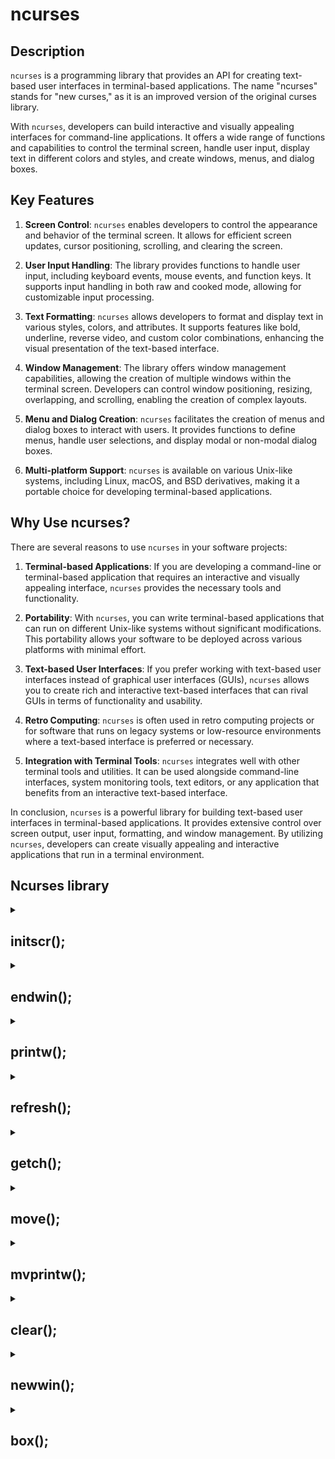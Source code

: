 # ncurses

## Description
`ncurses` is a programming library that provides an API for creating text-based user interfaces in terminal-based applications. The name "ncurses" stands for "new curses," as it is an improved version of the original curses library.

With `ncurses`, developers can build interactive and visually appealing interfaces for command-line applications. It offers a wide range of functions and capabilities to control the terminal screen, handle user input, display text in different colors and styles, and create windows, menus, and dialog boxes.

## Key Features

1. **Screen Control**: `ncurses` enables developers to control the appearance and behavior of the terminal screen. It allows for efficient screen updates, cursor positioning, scrolling, and clearing the screen.

2. **User Input Handling**: The library provides functions to handle user input, including keyboard events, mouse events, and function keys. It supports input handling in both raw and cooked mode, allowing for customizable input processing.

3. **Text Formatting**: `ncurses` allows developers to format and display text in various styles, colors, and attributes. It supports features like bold, underline, reverse video, and custom color combinations, enhancing the visual presentation of the text-based interface.

4. **Window Management**: The library offers window management capabilities, allowing the creation of multiple windows within the terminal screen. Developers can control window positioning, resizing, overlapping, and scrolling, enabling the creation of complex layouts.

5. **Menu and Dialog Creation**: `ncurses` facilitates the creation of menus and dialog boxes to interact with users. It provides functions to define menus, handle user selections, and display modal or non-modal dialog boxes.

6. **Multi-platform Support**: `ncurses` is available on various Unix-like systems, including Linux, macOS, and BSD derivatives, making it a portable choice for developing terminal-based applications.

## Why Use ncurses?

There are several reasons to use `ncurses` in your software projects:

1. **Terminal-based Applications**: If you are developing a command-line or terminal-based application that requires an interactive and visually appealing interface, `ncurses` provides the necessary tools and functionality.

2. **Portability**: With `ncurses`, you can write terminal-based applications that can run on different Unix-like systems without significant modifications. This portability allows your software to be deployed across various platforms with minimal effort.

3. **Text-based User Interfaces**: If you prefer working with text-based user interfaces instead of graphical user interfaces (GUIs), `ncurses` allows you to create rich and interactive text-based interfaces that can rival GUIs in terms of functionality and usability.

4. **Retro Computing**: `ncurses` is often used in retro computing projects or for software that runs on legacy systems or low-resource environments where a text-based interface is preferred or necessary.

5. **Integration with Terminal Tools**: `ncurses` integrates well with other terminal tools and utilities. It can be used alongside command-line interfaces, system monitoring tools, text editors, or any application that benefits from an interactive text-based interface.

In conclusion, `ncurses` is a powerful library for building text-based user interfaces in terminal-based applications. It provides extensive control over screen output, user input, formatting, and window management. By utilizing `ncurses`, developers can create visually appealing and interactive applications that run in a terminal environment.

## Ncurses library

<details>
    <summary>
        <h2>
            initscr();
        </h2>
    </summary>

The `initscr()` function is a fundamental command in the `ncurses` library. When developing text-based user interfaces with `ncurses`, this function is used to initialize the library and set up the terminal screen for interface creation.

By calling `initscr()` at the beginning of an `ncurses` program, the necessary data structures and configurations are initialized, allowing subsequent `ncurses` functions to interact with the terminal screen.

## Example

```c
#include <ncurses.h>

int main() {
    // Initialize ncurses
    initscr();

    // Further code and interface creation goes here...

    // End ncurses mode
    endwin();

    return 0;
}
```

In the example above, we have a basic `ncurses` program structure. The `initscr()` function is called to initialize the library and prepare the terminal for interface creation. Following the `initscr()` call, additional code can be written to create the desired interface using various `ncurses` functions.

After the interface creation and program logic, the `endwin()` function is called to clean up and restore the terminal to its original state before exiting the program.

Note that this example only shows the basic structure and usage of `initscr()`. In a real application, you would typically include error handling and implement various interface elements using `ncurses` functions to create a more interactive and visually appealing user interface.

The `initscr()` function sets the foundation for creating text-based user interfaces with `ncurses`. Its initialization of the library and terminal screen setup enables the use of other `ncurses` functions to control screen output, handle user input, and create dynamic interfaces within the terminal environment.
</details>
<details>
    <summary>
        <h2>
            endwin();
        </h2>
    </summary>

This example showcases the usage of the `endwin()` function in an `ncurses` program. The `endwin()` function is responsible for cleaning up and restoring the terminal to its original state when working with the `ncurses` library.

## Example

```c
#include <ncurses.h>

int main() {
    // Initialize ncurses
    initscr();

    // Display a message on the screen
    printw("Hello, ncurses!");

    // Refresh the screen to display the message
    refresh();

    // Wait for user input
    getch();

    // Clean up and restore terminal state
    endwin();

    return 0;
}
```

In this example, we start by calling `initscr()` to initialize the `ncurses` library and prepare the terminal for interface creation.

Using the `printw()` function, we display the message "Hello, ncurses!" on the screen.

The `refresh()` function is then called to update the terminal screen and make the message visible.

After waiting for user input using `getch()`, we use `endwin()` to clean up and restore the terminal to its original state before exiting the program. This ensures that the terminal returns to its normal behavior after running the `ncurses` program.

The `endwin()` function is essential for proper termination of an `ncurses` program, as it ensures that any modifications made to the terminal are reverted, and the terminal can function as usual once the program is finished.
</details>
<details>
    <summary>
        <h2>
            printw();
        </h2>
    </summary>

The `printw()` function in the `ncurses` library is used to display formatted text on the terminal screen. It allows you to print text at the current cursor position or at a specified location within a window.

The function works similarly to `printf()` from the standard C library, but instead of printing to the standard output, it prints to the `ncurses` window or pad.

## Syntax

The syntax for the `printw()` function is as follows:

```c
int printw(const char *format, ...);
```

The `format` parameter is a string that may contain format specifiers, similar to the `printf()` function. The additional arguments are the values to be inserted into the format string based on the format specifiers.

## Example

```c
#include <ncurses.h>

int main() {
    // Initialize ncurses
    initscr();

    // Print a formatted message
    printw("Hello, %s!", "ncurses");

    // Refresh the screen to display the message
    refresh();

    // Wait for user input
    getch();

    // Clean up and restore terminal state
    endwin();

    return 0;
}
```

In this example, after initializing `ncurses` with `initscr()`, we use the `printw()` function to display the message "Hello, ncurses!" on the terminal screen.

The format specifier `%s` is used in the format string to indicate where the string `"ncurses"` should be inserted. In this case, the resulting message will be "Hello, ncurses!".

After printing the message, we call `refresh()` to update the screen and make the message visible.

Finally, we use `getch()` to wait for user input and `endwin()` to clean up and restore the terminal before exiting the program.

Note that you can use various format specifiers in the `printw()` function, just like in `printf()`, to display different types of data such as integers, floats, and characters.

The `printw()` function is a convenient way to display formatted text within an `ncurses` program, enabling you to create dynamic and informative text-based interfaces.

</details>
<details>
    <summary>
        <h2>
            refresh();
        </h2>
    </summary>

The `refresh()` function in the `ncurses` library is used to update the physical screen with the contents of the virtual screen. It is an important function for displaying any changes made to the `ncurses` windows or pads.

When you modify the content of a window or pad using various `ncurses` functions like `printw()`, `mvprintw()`, or `wprintw()`, the changes are not immediately visible on the physical screen. Instead, they are stored in a virtual screen buffer. The `refresh()` function is responsible for updating the physical screen to reflect the changes made to the virtual screen.

## Syntax

The `refresh()` function does not take any arguments. Its syntax is as follows:

```c
int refresh(void);
```

## Example

```c
#include <ncurses.h>

int main() {
    // Initialize ncurses
    initscr();

    // Display a message on the virtual screen
    printw("Hello, ncurses!");

    // Update the physical screen to show the message
    refresh();

    // Wait for user input
    getch();

    // Clean up and restore terminal state
    endwin();

    return 0;
}
```

In this example, after initializing `ncurses` with `initscr()`, we use the `printw()` function to display the message "Hello, ncurses!" on the virtual screen.

To make the message visible on the physical screen, we call the `refresh()` function. This updates the physical screen with the contents of the virtual screen, causing the message to be displayed.

After calling `refresh()`, we use `getch()` to wait for user input and `endwin()` to clean up and restore the terminal before exiting the program.

The `refresh()` function is essential for ensuring that any modifications made to the `ncurses` windows or pads are reflected on the physical screen. It allows you to update the display and show the changes made to the virtual screen.

</details>
<details>
    <summary>
        <h2>
            getch();
        </h2>
    </summary>

The `getch()` function in the `ncurses` library is used to capture a single character of input from the user. It allows you to wait for user input and retrieve the corresponding character code or key code.

## Syntax

The syntax for the `getch()` function is as follows:

```c
int getch(void);
```

The function does not require any parameters and returns an integer value representing the captured character or key code.

## Example

```c
#include <ncurses.h>

int main() {
    // Initialize ncurses
    initscr();

    // Display a prompt
    printw("Press any key to continue...");

    // Refresh the screen to display the prompt
    refresh();

    // Wait for user input
    int ch = getch();

    // Display the captured key code
    printw("\nKey code: %d", ch);

    // Refresh the screen to display the key code
    refresh();

    // Wait for additional user input
    getch();

    // Clean up and restore terminal state
    endwin();

    return 0;
}
```

In this example, after initializing `ncurses` with `initscr()`, we use the `printw()` function to display the prompt "Press any key to continue..." on the terminal screen.

We then call `refresh()` to update the screen and make the prompt visible.

Next, we use `getch()` to wait for user input and capture the key code entered by the user. The captured key code is stored in the variable `ch`.

We then use `printw()` again to display the captured key code on the screen, using the format specifier `%d` to print the integer value.

After displaying the key code, we call `refresh()` again to update the screen and make the key code visible.

Finally, we use another `getch()` to wait for additional user input before cleaning up and restoring the terminal state with `endwin()`.

The `getch()` function is essential for capturing user input in `ncurses` programs, allowing you to implement interactive behavior and respond to user actions within your text-based interface.

</details>
<details>
    <summary>
        <h2>
            move();
        </h2>
    </summary>

The `move()` function in the `ncurses` library is used to move the cursor to a specific position on the terminal screen. It allows you to control where subsequent output will be displayed.

## Syntax

The syntax for the `move()` function is as follows:

```c
int move(int y, int x);
```

The `y` parameter represents the row coordinate, and the `x` parameter represents the column coordinate. Both `y` and `x` are zero-based, meaning the top-left corner of the screen is `(0, 0)`.

The function returns `OK` (a predefined constant with a value of 0) upon success, and `ERR` (another predefined constant with a value of -1) upon failure.

## Example

```c
#include <ncurses.h>

int main() {
    // Initialize ncurses
    initscr();

    // Move the cursor to row 5, column 10
    move(5, 10);

    // Print a message at the moved cursor position
    printw("Moved cursor!");

    // Refresh the screen to display the message
    refresh();

    // Wait for user input
    getch();

    // Clean up and restore terminal state
    endwin();

    return 0;
}
```

In this example, after initializing `ncurses` with `initscr()`, we use the `move()` function to move the cursor to row 5, column 10 on the terminal screen.

We then use the `printw()` function to print the message "Moved cursor!" at the moved cursor position.

After printing the message, we call `refresh()` to update the screen and make the message visible.

We use `getch()` to wait for user input before cleaning up and restoring the terminal state with `endwin()`.

The `move()` function is useful for positioning the cursor to specific locations on the terminal screen, allowing you to precisely control where text and other output will be displayed within your `ncurses` interface.

</details>
<details>
    <summary>
        <h2>
            mvprintw();
        </h2>
    </summary>

The `mvprintw()` function in the `ncurses` library is used to move the cursor to a specific position on the terminal screen and print formatted text at that position. It combines the functionality of the `move()` and `printw()` functions into a single call.

## Syntax

The syntax for the `mvprintw()` function is as follows:

```c
int mvprintw(int y, int x, const char *format, ...);
```

The `y` parameter represents the row coordinate, and the `x` parameter represents the column coordinate. Both `y` and `x` are zero-based, meaning the top-left corner of the screen is `(0, 0)`.

The `format` parameter is a string that may contain format specifiers, similar to the `printf()` function. The additional arguments are the values to be inserted into the format string based on the format specifiers.

The function returns `OK` (a predefined constant with a value of 0) upon success, and `ERR` (another predefined constant with a value of -1) upon failure.

## Example

```c
#include <ncurses.h>

int main() {
    // Initialize ncurses
    initscr();

    // Move the cursor to row 5, column 10 and print a formatted message
    mvprintw(5, 10, "Position: (%d, %d)", 5, 10);

    // Refresh the screen to display the message
    refresh();

    // Wait for user input
    getch();

    // Clean up and restore terminal state
    endwin();

    return 0;
}
```

In this example, after initializing `ncurses` with `initscr()`, we use the `mvprintw()` function to move the cursor to row 5, column 10 on the terminal screen and print the formatted message "Position: (5, 10)".

The format specifier `%d` is used in the format string to indicate where the integer values 5 and 10 should be inserted. In this case, the resulting message will be "Position: (5, 10)".

After printing the message, we call `refresh()` to update the screen and make the message visible.

We use `getch()` to wait for user input before cleaning up and restoring the terminal state with `endwin()`.

The `mvprintw()` function provides a convenient way to move the cursor to a specific position on the terminal screen and print formatted text at that position within your `ncurses` interface.

</details>
<details>
    <summary>
        <h2>
            clear();
        </h2>
    </summary>

The `clear()` function in the `ncurses` library is used to clear the entire terminal screen. It removes all previously displayed content and resets the cursor position to the top-left corner.

## Syntax

The syntax for the `clear()` function is as follows:

```c
int clear(void);
```

The function does not require any parameters and returns `OK` (a predefined constant with a value of 0) upon success, and `ERR` (another predefined constant with a value of -1) upon failure.

## Example

```c
#include <ncurses.h>

int main() {
    // Initialize ncurses
    initscr();

    // Display a message on the screen
    printw("Hello, ncurses!");

    // Refresh the screen to display the message
    refresh();

    // Wait for user input
    getch();

    // Clear the screen
    clear();

    // Refresh the screen to show the cleared screen
    refresh();

    // Wait for additional user input
    getch();

    // Clean up and restore terminal state
    endwin();

    return 0;
}
```

In this example, after initializing `ncurses` with `initscr()`, we use the `printw()` function to display the message "Hello, ncurses!" on the terminal screen.

We then call `refresh()` to update the screen and make the message visible.

After waiting for user input with `getch()`, we use the `clear()` function to clear the entire screen. This removes the previously displayed content and resets the cursor position to the top-left corner.

We call `refresh()` again to update the screen and show the cleared screen.

Finally, we use another `getch()` to wait for additional user input before cleaning up and restoring the terminal state with `endwin()`.

The `clear()` function is useful when you want to remove all content from the terminal screen and start with a blank canvas for your `ncurses` interface.

</details>
<details>
    <summary>
        <h2>
            newwin();
        </h2>
    </summary>

The `newwin()` function in the `ncurses` library is used to create a new window within the terminal screen. Windows are separate areas that can be used to display content independently from the main window.

## Syntax

The syntax for the `newwin()` function is as follows:

```c
WINDOW *newwin(int nlines, int ncols, int begin_y, int begin_x);
```

The `nlines` parameter specifies the number of lines (height) of the new window, and the `ncols` parameter specifies the number of columns (width) of the new window. Both `nlines` and `ncols` must be positive values.

The `begin_y` parameter represents the starting row coordinate of the new window, and the `begin_x` parameter represents the starting column coordinate. Both `begin_y` and `begin_x` are zero-based, meaning the top-left corner of the screen is `(0, 0)`.

The function returns a pointer to the newly created window (`WINDOW*`) upon success, and `NULL` upon failure.

## Example

```c
#include <ncurses.h>

int main() {
    // Initialize ncurses
    initscr();

    // Create a new window
    WINDOW *new_window = newwin(10, 20, 5, 10);

    // Check if the new window was created successfully
    if (new_window == NULL) {
        printw("Failed to create a new window!");
        refresh();
        getch();
        endwin();
        return 1;
    }

    // Print a message in the new window
    mvwprintw(new_window, 2, 5, "Hello, new window!");

    // Refresh the standard window to display the message
    refresh();

    // Refresh the new window to display the message
    wrefresh(new_window);

    // Wait for user input
    getch();

    // Clean up and restore terminal state
    endwin();

    return 0;
}
```

In this example, we demonstrate the usage of the `newwin()` function to create a new window within the terminal screen. 

After initializing `ncurses` with `initscr()`, we call `newwin()` to create a new window with a height of 10 lines and a width of 20 columns. The new window is positioned starting at row 5 and column 10 on the screen.

We then check if the new window was created successfully by verifying if the returned pointer is `NULL`. If the new window creation fails, an error message is printed, and the program exits.

If the new window is created successfully, we use the `mvwprintw()` function to print the message "Hello, new window!" at row 2, column 5 within the new window. Note that `mvwprintw()` is used to print within the specific window, unlike `printw()` which prints to the standard window.

To ensure the message is visible, we call `refresh()` to update the standard window and `wrefresh(new_window)` to update and display the content of the new window.

We use `getch()` to wait for user input before cleaning up and restoring the terminal state with `endwin()`.

The `newwin()` function provides a way to create separate windows within the terminal screen, allowing you to build more complex interfaces and display different content in different areas of the screen.

</details>
<details>
    <summary>
        <h2>
            box();
        </h2>
    </summary>

The `box()` function in the ncurses library is used to draw a box or a border around a window or a specified region of the screen. It creates a visible boundary that can be used to visually separate content or provide a decorative element in your ncurses application.

Syntax
The syntax for the `box()` function is as follows:

```c
int box(WINDOW *win, chtype verch, chtype horch);
```

- The `win` parameter is a pointer to the window on which the box should be drawn. It can be a standard window or a user-created window using the `newwin()` function.

- The `verch` parameter specifies the character to be used for the vertical lines of the box, and the `horch` parameter specifies the character to be used for the horizontal lines of the box. Both `verch` and `horch` can be any valid character from the `chtype` type.

- The function returns `OK` (a predefined constant with a value of 0) upon success, and `ERR` (another predefined constant with a value of -1) upon failure.

Example
```c
#include <ncurses.h>

int main() {
    initscr(); // Initialize ncurses

    int height, width, start_y, start_x;

    height = 10;
    width = 20;
    start_y = start_x = 0;

    WINDOW *win = newwin(height, width, start_y, start_x); // Create a new window with specified dimensions and starting position

    refresh(); // Refresh the standard screen

    box(win, 0, 0); // Draw a box around the window
    mvwprintw(win, 1, 1, "Hello World"); // Print "Hello World" at row 1, column 1 within the window
    wrefresh(win); // Refresh the window to display the changes

    int c = getch(); // Wait for user input and store the pressed key in 'c'

    endwin(); // Clean up and restore the terminal state

    return 0;
}
```

In this example, after initializing ncurses with `initscr()`, we create a new window using `newwin()` with a height of 10 lines and a width of 20 columns. The new window is positioned starting at row 0 and column 0 on the screen.

The `refresh()` function is called to refresh the standard screen.

We then use `box(win, 0, 0)` to draw a box around the window. The `0` arguments specify that the default characters for the vertical and horizontal lines should be used.

To display the text "Hello World" within the window, we use `mvwprintw(win, 1, 1, "Hello World")`. This function prints the specified string at row 1, column 1 within the window.

The `wrefresh(win)` function is called to refresh the window and display the changes on the screen.

Lastly, `getch()` is used to wait for user input, and `endwin()` is called to clean up and restore the terminal state.

The `box()` function is a simple yet effective way to add a visual boundary or decorative element around a window or a specific region of the screen in your ncurses application.

</details>